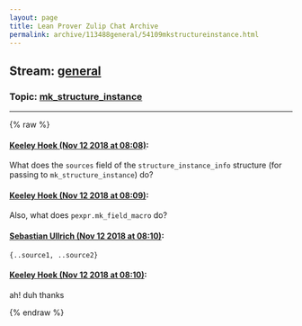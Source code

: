 ```yaml
---
layout: page
title: Lean Prover Zulip Chat Archive 
permalink: archive/113488general/54109mkstructureinstance.html
---
```


## Stream: [general](index.html)
### Topic: [mk_structure_instance](54109mkstructureinstance.html)

---


{% raw %}
#### [ Keeley Hoek (Nov 12 2018 at 08:08)](https://leanprover.zulipchat.com/#narrow/stream/113488-general/topic/mk_structure_instance/near/147509507):
<p>What does the <code>sources</code> field of the <code>structure_instance_info</code> structure (for passing to <code>mk_structure_instance</code>) do?</p>

#### [ Keeley Hoek (Nov 12 2018 at 08:09)](https://leanprover.zulipchat.com/#narrow/stream/113488-general/topic/mk_structure_instance/near/147509520):
<p>Also, what does <code>pexpr.mk_field_macro</code> do?</p>

#### [ Sebastian Ullrich (Nov 12 2018 at 08:10)](https://leanprover.zulipchat.com/#narrow/stream/113488-general/topic/mk_structure_instance/near/147509563):
<p><code>{..source1, ..source2}</code></p>

#### [ Keeley Hoek (Nov 12 2018 at 08:10)](https://leanprover.zulipchat.com/#narrow/stream/113488-general/topic/mk_structure_instance/near/147509567):
<p>ah! duh thanks</p>


{% endraw %}
